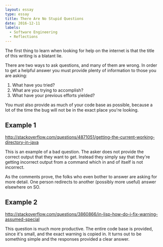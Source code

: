 ```yaml
---
layout: essay
type: essay
title: There Are No Stupid Questions
date: 2016-12-11
labels:
  - Software Engineering
  - Reflections
---
```


The first thing to learn when looking for help on the internet is that the title of this writing is a blatant lie.

There are two ways to ask questions, and many of them are wrong. In order to get a helpful answer you must provide plenty of information to those you are asking:

1. What have you tried?
2. What are you trying to accomplish?
3. What have your previous efforts yielded?

You must also provide as much of your code base as possible, because a lot of the time the bug will not be in the exact place you're looking.

## Example 1
http://stackoverflow.com/questions/4871051/getting-the-current-working-directory-in-java

This is an example of a bad question. The asker does not provide the correct output that they want to get. Instead they simply say that they're getting incorrect output from a command which in and of itself is not incorrect.

As the comments prove, the folks who even bother to answer are asking for more detail. One person redirects to another (possibly more useful) answer elsewhere on SO.

## Example 2
http://stackoverflow.com/questions/3860866/in-lisp-how-do-i-fix-warning-assumed-special

This question is much more productive. The entire code base is provided, since it's small, and the exact warning is copied in. It turns out to be something simple and the responses provided a clear answer.